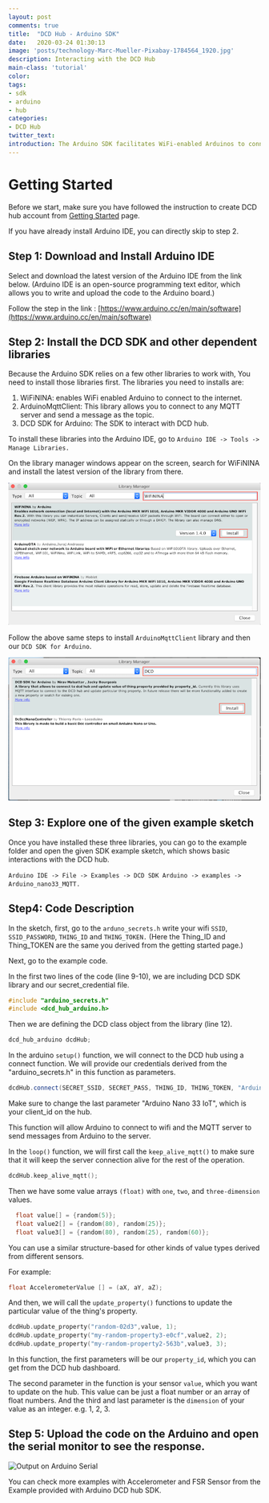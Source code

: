 ```yaml
---
layout: post
comments: true
title:  "DCD Hub - Arduino SDK"
date:   2020-03-24 01:30:13
image: 'posts/technology-Marc-Mueller-Pixabay-1784564_1920.jpg'
description: Interacting with the DCD Hub
main-class: 'tutorial'
color:
tags:
- sdk
- arduino
- hub
categories:
- DCD Hub
twitter_text:
introduction: The Arduino SDK facilitates WiFi-enabled Arduinos to connect to the dcd hub and update the values of the thing's property.
---
```


# Getting Started

Before we start, make sure you have followed the instruction to create DCD hub account from [Getting Started](https://datacentricdesign.org/docs/getting-started) page.

If you have already install Arduino IDE, you can directly skip to step 2.

## Step 1: Download and Install Arduino IDE

Select and download the latest version of the Arduino IDE from the link below. (Arduino IDE is an open-source programming text editor, which allows you to write and upload the code to the Arduino board.)

Follow the step in the link : [https://www.arduino.cc/en/main/software](https://www.arduino.cc/en/main/software)

## Step 2: Install the DCD SDK and other dependent libraries

Because the Arduino SDK relies on a few other libraries to work with, You need to install those libraries first. The libraries you need to installs are:

1. WiFiNINA: enables WiFi enabled Arduino to connect to the internet.
2. ArduinoMqttClient: This library allows you to connect to any MQTT server and send a message as the topic.
3. DCD SDK for Arduino: The SDK to interact with DCD hub.

To install these libraries into the Arduino IDE, go to `Arduino IDE -> Tools -> Manage Libraries.`

On the library manager windows appear on the screen, search for WiFiNINA and install the latest version of the library from there.

![Install WiFiNINA to Arduino Library Manager](/assets/img/posts/arduino_wifiNiNA.png)

Follow the above same steps to install `ArduinoMqttClient` library and then our `DCD SDK for Arduino`.

![Install DCDHub SDK to Arduino Library Manager](/assets/img/posts/arduino_dcdHub.png)

## Step 3: Explore one of the given example sketch

Once you have installed these three libraries, you can go to the example folder and open the given SDK example sketch, which shows basic interactions with the DCD hub.

`Arduino IDE -> File -> Examples -> DCD SDK Arduino -> examples -> Arduino_nano33_MQTT.`

## Step4: Code Description

In the sketch, first, go to the `arduno_secrets.h` write your wifi `SSID`, `SSID_PASSWORD`, `THING_ID` and `THING_TOKEN.`
(Here the Thing_ID and Thing_TOKEN are the same you derived from the getting started page.)

Next, go to the example code.

In the first two lines of the code (line 9-10), we are including DCD SDK library and our secret_credential file.

```c++
#include "arduino_secrets.h"
#include <dcd_hub_arduino.h>
```

Then we are defining the DCD class object from the library (line 12).

```c++
dcd_hub_arduino dcdHub;
```

In the arduino `setup()` function, we will connect to the DCD hub using a
connect function. We will provide our credentials derived from the "arduino_secrets.h" in this function as parameters.

```c++
dcdHub.connect(SECRET_SSID, SECRET_PASS, THING_ID, THING_TOKEN, "Arduino Nano 33 IoT");
```

Make sure to change the last parameter "Arduino Nano 33 IoT", which is your client_id on the hub.

This function will allow Arduino to connect to wifi and the MQTT server to send messages from Arduino to the server.

In the `loop()` function, we will first call the `keep_alive_mqtt()` to make sure that it will keep the server connection alive for the rest of the operation.

```c++
dcdHub.keep_alive_mqtt();
```

Then we have some value arrays `(float)` with `one`, `two`, and `three-dimension` values.

```c++
  float value[] = {random(5)};
  float value2[] = {random(80), random(25)};
  float value3[] = {random(80), random(25), random(60)};
```

You can use a similar structure-based for other kinds of value types derived from different sensors.

For example:

```c++
float AccelerometerValue [] = (aX, aY, aZ);
```

And then, we will call the `update_property()` functions to update the particular value of the thing's property.

```c++
dcdHub.update_property("random-02d3",value, 1);
dcdHub.update_property("my-random-property3-e0cf",value2, 2);
dcdHub.update_property("my-random-property2-563b",value3, 3);
```

In this function, the first parameters will be our `property_id`, which you can get from the DCD hub dashboard.

The second parameter in the function is your sensor `value`, which you want to update on the hub. This value can be just a float number or an array of float numbers. And the third and last parameter is the `dimension` of your value as an integer. e.g. 1, 2, 3.

## Step 5: Upload the code on the Arduino and open the serial monitor to see the response.

![Output on Arduino Serial](/assets/img/posts/arduino_response.gif)

You can check more examples with Accelerometer and FSR Sensor from the Example provided with Arduino DCD hub SDK.
